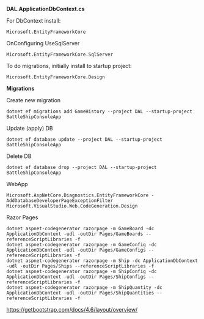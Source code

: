 **DAL.ApplicationDbContext.cs**

For DbContext install:
~~~
Microsoft.EntityFrameworkCore
~~~

OnConfiguring UseSqlServer
~~~
Microsoft.EntityFrameworkCore.SqlServer
~~~

To do migrations, initially install to startup project:
~~~
Microsoft.EntityFrameworkCore.Design
~~~
**Migrations**

Create new migration
~~~
dotnet ef migrations add GameHistory --project DAL --startup-project BattleShipConsoleApp
~~~

Update (apply) DB
~~~
dotnet ef database update --project DAL --startup-project BattleShipConsoleApp 
~~~

Delete DB
~~~
dotnet ef database drop --project DAL --startup-project BattleShipConsoleApp 
~~~

WebApp
~~~
Microsoft.AspNetCore.Diagnostics.EntityFrameworkCore - AddDatabaseDeveloperPageExceptionFilter
Microsoft.VisualStudio.Web.CodeGeneration.Design 
~~~

Razor Pages
~~~
dotnet aspnet-codegenerator razorpage -m GameBoard -dc ApplicationDbContext -udl -outDir Pages/GameBoards --referenceScriptLibraries -f
dotnet aspnet-codegenerator razorpage -m GameConfig -dc ApplicationDbContext -udl -outDir Pages/GameConfigs --referenceScriptLibraries -f
dotnet aspnet-codegenerator razorpage -m Ship -dc ApplicationDbContext -udl -outDir Pages/Ships --referenceScriptLibraries -f
dotnet aspnet-codegenerator razorpage -m ShipConfig -dc ApplicationDbContext -udl -outDir Pages/ShipConfigs --referenceScriptLibraries -f
dotnet aspnet-codegenerator razorpage -m ShipQuantity -dc ApplicationDbContext -udl -outDir Pages/ShipQuantities --referenceScriptLibraries -f
~~~

https://getbootstrap.com/docs/4.6/layout/overview/